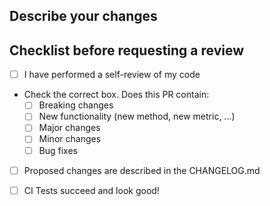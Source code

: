 ## Describe your changes

<!-- Describe your changes  -->

## Checklist before requesting a review
- [ ] I have performed a self-review of my code

- Check the correct box. Does this PR contain:
  - [ ] Breaking changes
  - [ ] New functionality (new method, new metric, ...)
  - [ ] Major changes
  - [ ] Minor changes
  - [ ] Bug fixes

- [ ] Proposed changes are described in the CHANGELOG.md

- [ ] CI Tests succeed and look good!